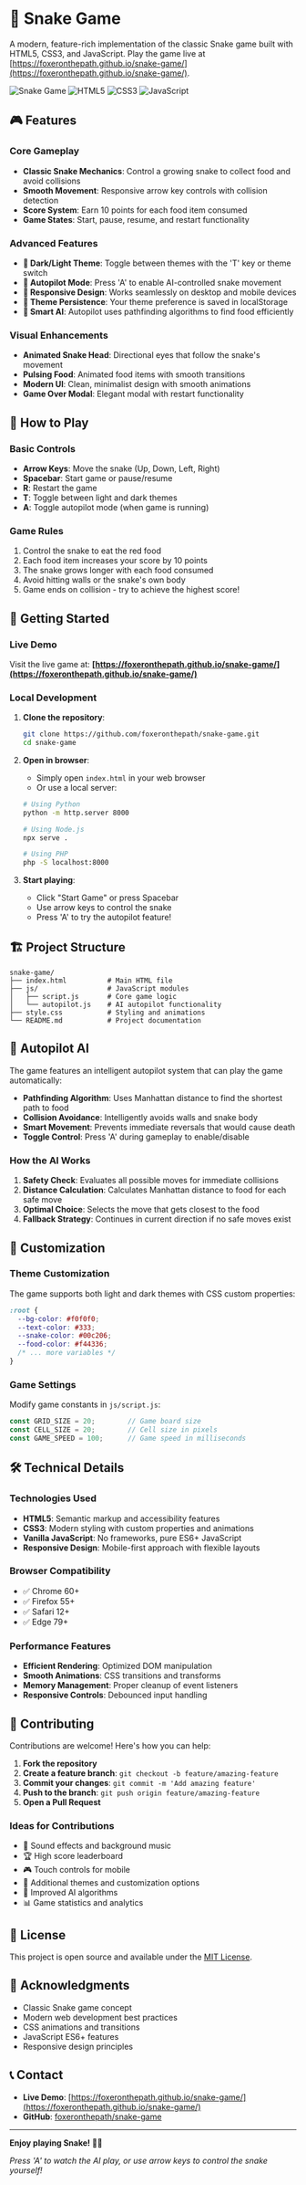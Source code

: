 # 🐍 Snake Game

A modern, feature-rich implementation of the classic Snake game built with HTML5, CSS3, and JavaScript. Play the game live at [https://foxeronthepath.github.io/snake-game/](https://foxeronthepath.github.io/snake-game/).

![Snake Game](https://img.shields.io/badge/Game-Snake%20Game-green) ![HTML5](https://img.shields.io/badge/HTML5-E34F26?logo=html5&logoColor=white) ![CSS3](https://img.shields.io/badge/CSS3-1572B6?logo=css3&logoColor=white) ![JavaScript](https://img.shields.io/badge/JavaScript-F7DF1E?logo=javascript&logoColor=black)

## 🎮 Features

### Core Gameplay
- **Classic Snake Mechanics**: Control a growing snake to collect food and avoid collisions
- **Smooth Movement**: Responsive arrow key controls with collision detection
- **Score System**: Earn 10 points for each food item consumed
- **Game States**: Start, pause, resume, and restart functionality

### Advanced Features
- **🌙 Dark/Light Theme**: Toggle between themes with the 'T' key or theme switch
- **🤖 Autopilot Mode**: Press 'A' to enable AI-controlled snake movement
- **📱 Responsive Design**: Works seamlessly on desktop and mobile devices
- **💾 Theme Persistence**: Your theme preference is saved in localStorage
- **🎯 Smart AI**: Autopilot uses pathfinding algorithms to find food efficiently

### Visual Enhancements
- **Animated Snake Head**: Directional eyes that follow the snake's movement
- **Pulsing Food**: Animated food items with smooth transitions
- **Modern UI**: Clean, minimalist design with smooth animations
- **Game Over Modal**: Elegant modal with restart functionality

## 🎯 How to Play

### Basic Controls
- **Arrow Keys**: Move the snake (Up, Down, Left, Right)
- **Spacebar**: Start game or pause/resume
- **R**: Restart the game
- **T**: Toggle between light and dark themes
- **A**: Toggle autopilot mode (when game is running)

### Game Rules
1. Control the snake to eat the red food
2. Each food item increases your score by 10 points
3. The snake grows longer with each food consumed
4. Avoid hitting walls or the snake's own body
5. Game ends on collision - try to achieve the highest score!

## 🚀 Getting Started

### Live Demo
Visit the live game at: **[https://foxeronthepath.github.io/snake-game/](https://foxeronthepath.github.io/snake-game/)**

### Local Development
1. **Clone the repository**:
   ```bash
   git clone https://github.com/foxeronthepath/snake-game.git
   cd snake-game
   ```

2. **Open in browser**:
   - Simply open `index.html` in your web browser
   - Or use a local server:
   ```bash
   # Using Python
   python -m http.server 8000
   
   # Using Node.js
   npx serve .
   
   # Using PHP
   php -S localhost:8000
   ```

3. **Start playing**:
   - Click "Start Game" or press Spacebar
   - Use arrow keys to control the snake
   - Press 'A' to try the autopilot feature!

## 🏗️ Project Structure

```
snake-game/
├── index.html          # Main HTML file
├── js/                 # JavaScript modules
│   ├── script.js       # Core game logic
│   └── autopilot.js    # AI autopilot functionality
├── style.css           # Styling and animations
└── README.md           # Project documentation
```

## 🧠 Autopilot AI

The game features an intelligent autopilot system that can play the game automatically:

- **Pathfinding Algorithm**: Uses Manhattan distance to find the shortest path to food
- **Collision Avoidance**: Intelligently avoids walls and snake body
- **Smart Movement**: Prevents immediate reversals that would cause death
- **Toggle Control**: Press 'A' during gameplay to enable/disable

### How the AI Works
1. **Safety Check**: Evaluates all possible moves for immediate collisions
2. **Distance Calculation**: Calculates Manhattan distance to food for each safe move
3. **Optimal Choice**: Selects the move that gets closest to the food
4. **Fallback Strategy**: Continues in current direction if no safe moves exist

## 🎨 Customization

### Theme Customization
The game supports both light and dark themes with CSS custom properties:

```css
:root {
  --bg-color: #f0f0f0;
  --text-color: #333;
  --snake-color: #00c206;
  --food-color: #f44336;
  /* ... more variables */
}
```

### Game Settings
Modify game constants in `js/script.js`:

```javascript
const GRID_SIZE = 20;        // Game board size
const CELL_SIZE = 20;        // Cell size in pixels
const GAME_SPEED = 100;      // Game speed in milliseconds
```

## 🛠️ Technical Details

### Technologies Used
- **HTML5**: Semantic markup and accessibility features
- **CSS3**: Modern styling with custom properties and animations
- **Vanilla JavaScript**: No frameworks, pure ES6+ JavaScript
- **Responsive Design**: Mobile-first approach with flexible layouts

### Browser Compatibility
- ✅ Chrome 60+
- ✅ Firefox 55+
- ✅ Safari 12+
- ✅ Edge 79+

### Performance Features
- **Efficient Rendering**: Optimized DOM manipulation
- **Smooth Animations**: CSS transitions and transforms
- **Memory Management**: Proper cleanup of event listeners
- **Responsive Controls**: Debounced input handling

## 🤝 Contributing

Contributions are welcome! Here's how you can help:

1. **Fork the repository**
2. **Create a feature branch**: `git checkout -b feature/amazing-feature`
3. **Commit your changes**: `git commit -m 'Add amazing feature'`
4. **Push to the branch**: `git push origin feature/amazing-feature`
5. **Open a Pull Request**

### Ideas for Contributions
- 🎵 Sound effects and background music
- 🏆 High score leaderboard
- 🎮 Touch controls for mobile
- 🎨 Additional themes and customization options
- 🧠 Improved AI algorithms
- 📊 Game statistics and analytics

## 📄 License

This project is open source and available under the [MIT License](LICENSE).

## 🙏 Acknowledgments

- Classic Snake game concept
- Modern web development best practices
- CSS animations and transitions
- JavaScript ES6+ features
- Responsive design principles

## 📞 Contact

- **Live Demo**: [https://foxeronthepath.github.io/snake-game/](https://foxeronthepath.github.io/snake-game/)
- **GitHub**: [foxeronthepath/snake-game](https://github.com/foxeronthepath/snake-game)

---

**Enjoy playing Snake! 🐍✨**

*Press 'A' to watch the AI play, or use arrow keys to control the snake yourself!*